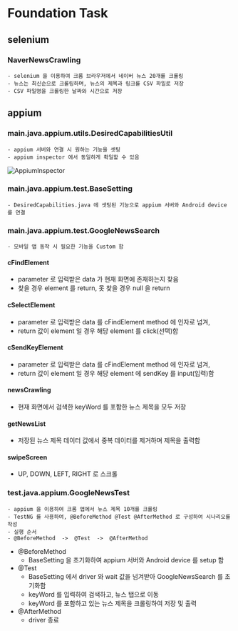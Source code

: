 # Foundation Task

## selenium
### NaverNewsCrawling
    - selenium 을 이용하여 크롬 브라우저에서 네이버 뉴스 20개를 크롤링
    - 뉴스는 최신순으로 크롤링하며, 뉴스의 제목과 링크를 CSV 파일로 저장
    - CSV 파일명을 크롤링한 날짜와 시간으로 저장

## appium
### main.java.appium.utils.DesiredCapabilitiesUtil
    - appium 서버와 연결 시 원하는 기능을 셋팅
    - appium inspector 에서 동일하게 확일할 수 있음
![AppiumInspector](https://user-images.githubusercontent.com/73505910/175256327-27944b1e-cea2-4e95-bd50-a6078ecf53f5.png)

### main.java.appium.test.BaseSetting
    - DesiredCapabilities.java 에 셋팅된 기능으로 appium 서버와 Android device 를 연결

### main.java.appium.test.GoogleNewsSearch
    - 모바일 앱 동작 시 필요한 기능을 Custom 함
#### cFindElement
- parameter 로 입력받은 data 가 현재 화면에 존재하는지 찾음
- 찾을 경우 element 를 return, 못 찾을 경우 null 을 return
#### cSelectElement
- parameter 로 입력받은 data 를 cFindElement method 에 인자로 넘겨,
- return 값이 element 일 경우 해당 element 를 click(선택)함
#### cSendKeyElement
- parameter 로 입력받은 data 를 cFindElement method 에 인자로 넘겨,
- return 값이 element 일 경우 해당 element 에 sendKey 를 input(입력)함
#### newsCrawling
- 현재 화면에서 검색한 keyWord 를 포함한 뉴스 제목을 모두 저장
#### getNewsList
- 저장된 뉴스 제목 데이터 값에서 중복 데이터를 제거하며 제목을 출력함
#### swipeScreen
- UP, DOWN, LEFT, RIGHT 로 스크롤
### test.java.appium.GoogleNewsTest
    - appium 을 이용하여 크롬 앱에서 뉴스 제목 10개를 크롤링
    - TestNG 를 사용하여, @BeforeMethod @Test @AfterMethod 로 구성하여 시나리오를 작성
    - 실행 순서
    - @BeforeMethod  ->  @Test  ->  @AfterMethod
- @BeforeMethod
  - BaseSetting 을 초기화하여 appium 서버와 Android device 를 setup 함
- @Test
  - BaseSetting 에서 driver 와 wait 값을 넘겨받아 GoogleNewsSearch 를 초기화함
  - keyWord 를 입력하여 검색하고, 뉴스 탭으로 이동
  - keyWord 를 포함하고 있는 뉴스 제목을 크롤링하여 저장 및 출력
- @AfterMethod
  - driver 종료